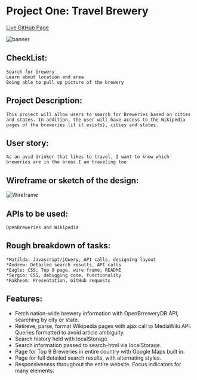 # Project One: Travel Brewery

[Live GitHub Page](https://matildabrantley.github.io/project-one/)

![banner](../components/breweryReadme.gif)

## CheckList:  
```
Search for brewery
Learn about location and area
Being able to pull up picture of the brewery
```
## Project Description:
```
This project will allow users to search for Breweries based on cities and states. In addition, the user will have access to the Wikipedia pages of the breweries (if it exists), cities and states.
```
## User story: 
```
As an avid drinker that likes to travel, I want to know which breweries are in the areas I am traveling too
```
## Wireframe or sketch of the design:
![Wireframe](../components/wireframe.png)
## APIs to be used:
```
OpenBreweries and Wikipedia
```
## Rough breakdown of tasks:
```
*Matilda: Javascript/jQuery, API calls, designing layout
*Andrew: Detailed search results, API calls
*Eagle: CSS, Top 9 page, wire frame, README
*Sergio: CSS, debugging code, functionality
*Rakheem: Presentation, GitHub requests
```
## Features:
* Fetch nation-wide brewery information with OpenBrreweryDB API, searching by city or state.
* Retireve, parse, format Wikipedia pages with ajax call to MediaWiki API. Queries formatted to avoid article ambiguity.
* Search history held with localStorage.
* Search information passed to search-html via localStorage.
* Page for Top 9 Breweries in entire country with Google Maps built in.
* Page for full detailed search results, with alternating styles.
* Responsiveness throughout the entire website. Focus indicators for many elements.

